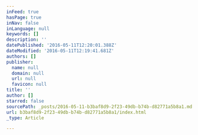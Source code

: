 ```yaml
---
inFeed: true
hasPage: true
inNav: false
inLanguage: null
keywords: []
description: ''
datePublished: '2016-05-11T12:20:01.388Z'
dateModified: '2016-05-11T12:19:41.681Z'
authors: []
publisher:
  name: null
  domain: null
  url: null
  favicon: null
title: ''
author: []
starred: false
sourcePath: _posts/2016-05-11-b3baf8d9-2f23-49db-b74b-d82771a5b8a1.md
url: b3baf8d9-2f23-49db-b74b-d82771a5b8a1/index.html
_type: Article

---
```

